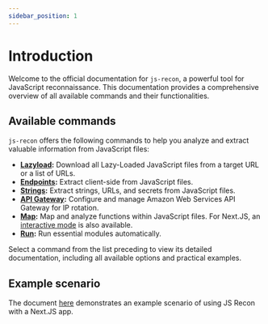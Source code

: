 ```yaml
---
sidebar_position: 1
---
```


# Introduction

Welcome to the official documentation for `js-recon`, a powerful tool for JavaScript reconnaissance. This documentation provides a comprehensive overview of all available commands and their functionalities.

## Available commands

`js-recon` offers the following commands to help you analyze and extract valuable information from JavaScript files:

- **[Lazyload](./modules/lazyload.md):** Download all Lazy-Loaded JavaScript files from a target URL or a list of URLs.
- **[Endpoints](./modules/endpoints.md):** Extract client-side from JavaScript files.
- **[Strings](./modules/strings.md):** Extract strings, URLs, and secrets from JavaScript files.
- **[API Gateway](./modules/api-gateway.md):** Configure and manage Amazon Web Services API Gateway for IP rotation.
- **[Map](./modules/map.md):** Map and analyze functions within JavaScript files. For Next.JS, an [interactive mode](./modules/interactive_mode/next-js.md) is also available.
- **[Run](./modules/run.md):** Run essential modules automatically.

Select a command from the list preceding to view its detailed documentation, including all available options and practical examples.

## Example scenario

The document [here](./example-scenarios/next-js.md) demonstrates an example scenario of using JS Recon with a Next.JS app.
